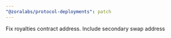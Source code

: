 ```yaml
---
"@zoralabs/protocol-deployments": patch
---
```


Fix royalties contract address. Include secondary swap address
